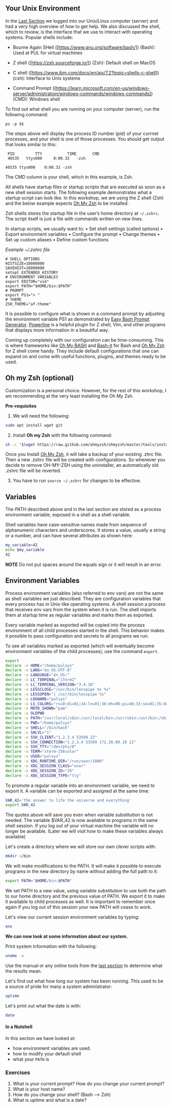 ## Your Unix Environment 

In the [Last Section](login.md) we logged into our Unix/Linux computer (server) and had a very high overview of how to get help. We also discussed the shell, which to review, is the interface that we use to interact with operating systems. Popular shells include: 


- Bourne Again SHell ([https://www.gnu.org/software/bash/]) (Bash): Used at PUL for virtual machines


- Z shell ([https://zsh.sourceforge.io/]) (Zsh): Default shell on MacOS


- C shell ([https://www.ibm.com/docs/en/aix/7.2?topic=shells-c-shell])(csh): Interface to Unix systems


- Command Prompt ([https://learn.microsoft.com/en-us/windows-server/administration/windows-commands/windows-commands])(CMD): Windows shell 


To find out what shell you are running on your computer (server), run the following command:

```ps -p $$```

The steps above will display the process ID number (pid) of your currnet processes, and your shell is one of those processes. You should get output that looks similar to this: 

```
 PID         TTY           TIME       CMD
 46535   ttys000     0:00.32   -zsh
 ```
 ```
 46535 ttys000    0:00.32 -zsh
 ```

The CMD column is your shell, which in this example, is Zsh. 

All shells have startup files or startup scripts that are executed as soon as a new shell session starts. The following example demonstrates what a startup script can look like. In this workshop, we are using the Z shell (Zsh) and the below example expects [Oh My Zsh](https://ohmyz.sh/) to be installed.

Zsh shells stores the startup file in the user’s home directory at `~/.zshrc`. The script itself is just a file with commands written on new lines.

In startup scripts, we usually want to:
• Set shell settings (called options)
• Export environment variables
• Configure the prompt
• Change themes
• Set up custom aliases
• Define custom functions

*Example ~/.zshrc file*

```
# SHELL OPTIONS
HISTSIZE=10000000
SAVEHIST=10000000
setopt EXTENDED_HISTORY
# ENVIRONMENT VARIABLES
export EDITOR="vim"
export PATH="$HOME/bin:$PATH"
# PROMPT
export PS1="> "
# THEME
ZSH_THEME="af-theme"
```

It is possible to configure what is shown in a command prompt by adjusting the
environment variable PS1 as demonstrated by [Easy Bash Prompt Generator](https://ezprompt.net/). [Powerline](https://github.com/powerline/powerline) is a helpful plugin for Z shell, Vim, and other programs that displays more information in a beautiful way.

Coming up completely with our configuration can be time-consuming. This is where
frameworks like [Oh My BASH](https://ohmybash.nntoan.com/) and [Bash-it](https://github.com/Bash-it/bash-it) for Bash and [Oh My Zsh](https://ohmyz.sh/) for Z shell come handy. They include default configurations that one can expand on and come with useful functions, plugins, and themes ready to be used.

## Oh my Zsh (optional)

Customization is a personal choice. However, for the rest of this workshop, I am recommending at the very least installing the Oh My Zsh.

**Pre-requisites**

 1. We will need the following:

```zsh
sudo apt install wget git
```

 2. Install **Oh my Zsh** with the following command:

```zsh
sh -c "$(wget https://raw.github.com/ohmyzsh/ohmyzsh/master/tools/install.sh -O -)"
```

Once you Install [Oh My Zsh](https://ohmyz.sh/), it will take a backup of your existing .zhrc file. Then a new .zshrc file will be created with configurations. So whenever you decide to remove OH-MY-ZSH using the uninstaller, an automatically old .zshrc file will be reverted.

3. You have to run `source ~/.zshrc` for changes to be effective. 

## Variables

The *PATH* described above and in the last section are stored as a process environment variable, exposed in a shell as a shell variable.

Shell variables have case-sensitive names made from sequence of alphanumeric
characters and underscores. It stores a value, usually a string or a number, and can have several attributes as shown here:

```zsh
my_variable=42
echo $my_variable
42
```

**NOTE** Do not put spaces around the equals sign or it will result in an error.

## Environment Variables


Process environment variables (also referred to env vars) are not the same as shell variables we just described. They are configuration variables that every process has in Unix-like operating systems. A shell session a process that receives env vars from the system when it is run. The shell imports them at startup time as regular variables and marks them as exported.


Every variable marked as exported will be copied into the process environment of
all child processes started in the shell. This behavior makes it possible to pass
configuration and secrets to all programs we run.

To see all variables marked as exported (which will eventually become environment
variables of the child processes), use the command `export`.


```zsh
export
declare -x HOME="/home/pulsys"
declare -x LANG="en_US.UTF-8"
declare -x LANGUAGE="en_US:"
declare -x LC_TERMINAL="iTerm2"
declare -x LC_TERMINAL_VERSION="3.4.16"
declare -x LESSCLOSE="/usr/bin/lesspipe %s %s"
declare -x LESSOPEN="| /usr/bin/lesspipe %s"
declare -x LOGNAME="pulsys"
declare -x LS_COLORS="rs=0:di=01;34:ln=01;36:mh=00:pi=40;33:so=01;35:do=01;35:bd=40;33;01:cd=40;33;01:or=40;31;01:mi=00:su=37;41:sg=30;43:ca=30;41:tw=30;42:ow=34;42:st=37;44:ex=01;32:*.tar=01;31:*.tgz=01;31:*.arc=01;31:*.arj=01;31:*.taz=01;31:*.lha=01;31:*.lz4=01;31:*.lzh=01;31:*.lzma=01;31:*.tlz=01;31:*.txz=01;31:*.tzo=01;31:*.t7z=01;31:*.zip=01;31:*.z=01;31:*.dz=01;31:*.gz=01;31:*.lrz=01;31:*.lz=01;31:*.lzo=01;31:*.xz=01;31:*.zst=01;31:*.tzst=01;31:*.bz2=01;31:*.bz=01;31:*.tbz=01;31:*.tbz2=01;31:*.tz=01;31:*.deb=01;31:*.rpm=01;31:*.jar=01;31:*.war=01;31:*.ear=01;31:*.sar=01;31:*.rar=01;31:*.alz=01;31:*.ace=01;31:*.zoo=01;31:*.cpio=01;31:*.7z=01;31:*.rz=01;31:*.cab=01;31:*.wim=01;31:*.swm=01;31:*.dwm=01;31:*.esd=01;31:*.jpg=01;35:*.jpeg=01;35:*.mjpg=01;35:*.mjpeg=01;35:*.gif=01;35:*.bmp=01;35:*.pbm=01;35:*.pgm=01;35:*.ppm=01;35:*.tga=01;35:*.xbm=01;35:*.xpm=01;35:*.tif=01;35:*.tiff=01;35:*.png=01;35:*.svg=01;35:*.svgz=01;35:*.mng=01;35:*.pcx=01;35:*.mov=01;35:*.mpg=01;35:*.mpeg=01;35:*.m2v=01;35:*.mkv=01;35:*.webm=01;35:*.webp=01;35:*.ogm=01;35:*.mp4=01;35:*.m4v=01;35:*.mp4v=01;35:*.vob=01;35:*.qt=01;35:*.nuv=01;35:*.wmv=01;35:*.asf=01;35:*.rm=01;35:*.rmvb=01;35:*.flc=01;35:*.avi=01;35:*.fli=01;35:*.flv=01;35:*.gl=01;35:*.dl=01;35:*.xcf=01;35:*.xwd=01;35:*.yuv=01;35:*.cgm=01;35:*.emf=01;35:*.ogv=01;35:*.ogx=01;35:*.aac=00;36:*.au=00;36:*.flac=00;36:*.m4a=00;36:*.mid=00;36:*.midi=00;36:*.mka=00;36:*.mp3=00;36:*.mpc=00;36:*.ogg=00;36:*.ra=00;36:*.wav=00;36:*.oga=00;36:*.opus=00;36:*.spx=00;36:*.xspf=00;36:"
declare -x MOTD_SHOWN="pam"
declare -x OLDPWD
declare -x PATH="/usr/local/sbin:/usr/local/bin:/usr/sbin:/usr/bin:/sbin:/bin:/usr/games:/usr/local/games:/snap/bin"
declare -x PWD="/home/pulsys"
declare -x SHELL="/bin/bash"
declare -x SHLVL="1"
declare -x SSH_CLIENT="1.2.3.4 53599 22"
declare -x SSH_CONNECTION="1.2.3.4 53599 172.20.80.18 22"
declare -x SSH_TTY="/dev/pts/0"
declare -x TERM="xterm-256color"
declare -x USER="pulsys"
declare -x XDG_RUNTIME_DIR="/run/user/1000"
declare -x XDG_SESSION_CLASS="user"
declare -x XDG_SESSION_ID="16"
declare -x XDG_SESSION_TYPE="tty"
```
To promote a regular variable into an environment variable, we need to export it. A
variable can be exported and assigned at the same time:

```zsh
VAR_42='the answer to life the universe and everything'
export VAR_42
```
The quotes above will save you even when variable substitution is not needed. The variable $VAR_42 is now available to programs in the same shell session. If you log out of your virtual machine the variable will no longer be available. (Later we will visit how to make these variables always available)

Let's create a directory where we will store our own clever scripts with:

```bash
mkdir ~/bin
```

We will make modifications to the PATH. It will make it possible to execute programs in the new directory by name without adding the full path to it:

```bash
export PATH="$HOME/bin:$PATH"
```

We set PATH to a new value, using variable substitution to use both the path to our home directory and the previous value of PATH. We export it to make it available to child processes as well. It is important to remember once again if you log out of this session your new PATH will cease to work.

Let's view our current session environment variables by typing:

```zsh
env
```

**We can now look at some information about our system.**

Print system information with the following:

```zsh
uname -a
```

Use the manual or any online tools from the [last section](login.md) to determine what the results mean.

Let's find out what how long our system has been running. This used to be a source of pride for many a system administrator:

```zsh
uptime
```

Let's print out what the date is with:

```zsh
date
```

#### In a Nutshell

In this section we have looked at:

* how environment variables are used. 
* how to modify your default shell
* what your `PATH` is

### Exercises
 1. What is your current prompt? How do you change your current prompt?
 2. What is your host name?
 3. How do you change your shell? (Bash --> Zsh)
 4. What is uptime and what is a date?